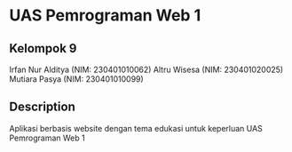 # UAS Pemrograman Web 1

## Kelompok 9

Irfan Nur Alditya (NIM: 230401010062)
Altru Wisesa (NIM: 230401020025)
Mutiara Pasya (NIM: 230401010099)

## Description

Aplikasi berbasis website dengan tema edukasi untuk keperluan UAS Pemrograman Web 1

